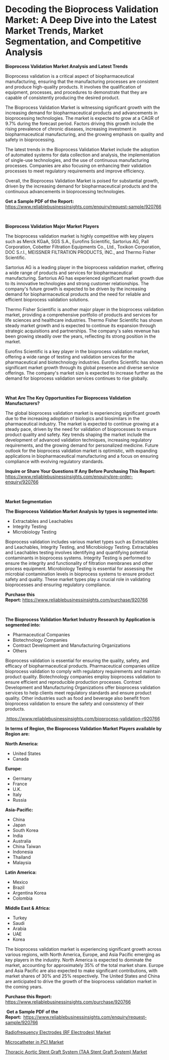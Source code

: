 <p><h1>Decoding the Bioprocess Validation Market: A Deep Dive into the Latest Market Trends, Market Segmentation, and Competitive Analysis</h1></p><p><strong>Bioprocess Validation Market Analysis and Latest Trends</strong></p>
<p><p>Bioprocess validation is a critical aspect of biopharmaceutical manufacturing, ensuring that the manufacturing processes are consistent and produce high-quality products. It involves the qualification of equipment, processes, and procedures to demonstrate that they are capable of consistently producing the desired product.</p><p>The Bioprocess Validation Market is witnessing significant growth with the increasing demand for biopharmaceutical products and advancements in bioprocessing technologies. The market is expected to grow at a CAGR of 9.7% during the forecast period. Factors driving this growth include the rising prevalence of chronic diseases, increasing investment in biopharmaceutical manufacturing, and the growing emphasis on quality and safety in bioprocessing.</p><p>The latest trends in the Bioprocess Validation Market include the adoption of automated systems for data collection and analysis, the implementation of single-use technologies, and the use of continuous manufacturing processes. Companies are also focusing on enhancing their validation processes to meet regulatory requirements and improve efficiency.</p><p>Overall, the Bioprocess Validation Market is poised for substantial growth, driven by the increasing demand for biopharmaceutical products and the continuous advancements in bioprocessing technologies.</p></p>
<p><strong>Get a Sample PDF of the Report:&nbsp;</strong> <a href="https://www.reliablebusinessinsights.com/enquiry/request-sample/920766">https://www.reliablebusinessinsights.com/enquiry/request-sample/920766</a></p>
<p>&nbsp;</p>
<p><strong>Bioprocess Validation Major Market Players</strong></p>
<p><p>The bioprocess validation market is highly competitive with key players such as Merck KGaA, SGS S.A., Eurofins Scientific, Sartorius AG, Pall Corporation, Cobetter Filtration Equipments Co., Ltd., Toxikon Corporation, DOC S.r.l., MEISSNER FILTRATION PRODUCTS, INC., and Thermo Fisher Scientific.</p><p>Sartorius AG is a leading player in the bioprocess validation market, offering a wide range of products and services for biopharmaceutical manufacturing. Sartorius AG has experienced significant market growth due to its innovative technologies and strong customer relationships. The company's future growth is expected to be driven by the increasing demand for biopharmaceutical products and the need for reliable and efficient bioprocess validation solutions.</p><p>Thermo Fisher Scientific is another major player in the bioprocess validation market, providing a comprehensive portfolio of products and services for life sciences and healthcare industries. Thermo Fisher Scientific has shown steady market growth and is expected to continue its expansion through strategic acquisitions and partnerships. The company's sales revenue has been growing steadily over the years, reflecting its strong position in the market.</p><p>Eurofins Scientific is a key player in the bioprocess validation market, offering a wide range of testing and validation services for the pharmaceutical and biotechnology industries. Eurofins Scientific has shown significant market growth through its global presence and diverse service offerings. The company's market size is expected to increase further as the demand for bioprocess validation services continues to rise globally.</p></p>
<p>&nbsp;</p>
<p><strong>What Are The Key Opportunities For Bioprocess Validation Manufacturers?</strong></p>
<p><p>The global bioprocess validation market is experiencing significant growth due to the increasing adoption of biologics and biosimilars in the pharmaceutical industry. The market is expected to continue growing at a steady pace, driven by the need for validation of bioprocesses to ensure product quality and safety. Key trends shaping the market include the development of advanced validation techniques, increasing regulatory requirements, and the growing demand for personalized medicine. Future outlook for the bioprocess validation market is optimistic, with expanding applications in biopharmaceutical manufacturing and a focus on ensuring compliance with evolving regulatory standards.</p></p>
<p><strong>Inquire or Share Your Questions If Any Before Purchasing This Report:</strong> <a href="https://www.reliablebusinessinsights.com/enquiry/pre-order-enquiry/920766">https://www.reliablebusinessinsights.com/enquiry/pre-order-enquiry/920766</a></p>
<p>&nbsp;</p>
<p><strong>Market Segmentation</strong></p>
<p><strong>The Bioprocess Validation Market Analysis by types is segmented into:</strong></p>
<p><ul><li>Extractables and Leachables</li><li>Integrity Testing</li><li>Microbiology Testing</li></ul></p>
<p><p>Bioprocess validation includes various market types such as Extractables and Leachables, Integrity Testing, and Microbiology Testing. Extractables and Leachables testing involves identifying and quantifying potential contaminants in bioprocess systems. Integrity Testing is performed to ensure the integrity and functionality of filtration membranes and other process equipment. Microbiology Testing is essential for assessing the microbial contamination levels in bioprocess systems to ensure product safety and quality. These market types play a crucial role in validating bioprocesses and ensuring regulatory compliance.</p></p>
<p><strong>Purchase this Report:&nbsp;</strong><a href="https://www.reliablebusinessinsights.com/purchase/920766">https://www.reliablebusinessinsights.com/purchase/920766</a></p>
<p>&nbsp;</p>
<p><strong>The Bioprocess Validation Market Industry Research by Application is segmented into:</strong></p>
<p><ul><li>Pharmaceutical Companies</li><li>Biotechnology Companies</li><li>Contract Development and Manufacturing Organizations</li><li>Others</li></ul></p>
<p><p>Bioprocess validation is essential for ensuring the quality, safety, and efficacy of biopharmaceutical products. Pharmaceutical companies utilize bioprocess validation to comply with regulatory requirements and maintain product quality. Biotechnology companies employ bioprocess validation to ensure efficient and reproducible production processes. Contract Development and Manufacturing Organizations offer bioprocess validation services to help clients meet regulatory standards and ensure product quality. Other industries such as food and beverage also benefit from bioprocess validation to ensure the safety and consistency of their products.</p></p>
<p><a href="https://www.reliablebusinessinsights.com/bioprocess-validation-r920766">&nbsp;https://www.reliablebusinessinsights.com/bioprocess-validation-r920766</a></p>
<p><strong>In terms of Region, the Bioprocess Validation Market Players available by Region are:</strong></p>
<p>
    <p> <strong> North America: </strong>
        <ul>
            <li>United States</li>
            <li>Canada</li>
        </ul>
        </p> 
    <p> <strong> Europe: </strong>
        <ul>
            <li>Germany</li>
            <li>France</li>
            <li>U.K.</li>
            <li>Italy</li>
            <li>Russia</li>
        </ul>
        </p> 
    <p> <strong> Asia-Pacific: </strong>
        <ul>
            <li>China</li>
            <li>Japan</li>
            <li>South Korea</li>
            <li>India</li>
            <li>Australia</li>
            <li>China Taiwan</li>
            <li>Indonesia</li>
            <li>Thailand</li>
            <li>Malaysia</li>
        </ul>
        </p> 
    <p> <strong> Latin America: </strong>
        <ul>
            <li>Mexico</li>
            <li>Brazil</li>
            <li>Argentina Korea</li>
            <li>Colombia</li>
        </ul>
        </p> 
    <p> <strong> Middle East & Africa: </strong>
        <ul>
            <li>Turkey</li>
            <li>Saudi</li>
            <li>Arabia</li>
            <li>UAE</li>
            <li>Korea</li>
        </ul>
    </p>
    </p>
<p><p>The bioprocess validation market is experiencing significant growth across various regions, with North America, Europe, and Asia Pacific emerging as key players in the industry. North America is expected to dominate the market, accounting for approximately 35% of the total market share. Europe and Asia Pacific are also expected to make significant contributions, with market shares of 30% and 25% respectively. The United States and China are anticipated to drive the growth of the bioprocess validation market in the coming years.</p></p>
<p><strong>Purchase this Report: </strong><a href="https://www.reliablebusinessinsights.com/purchase/920766">https://www.reliablebusinessinsights.com/purchase/920766</a></p>
<p>&nbsp;<strong>Get a Sample PDF of the Report:&nbsp;&nbsp;</strong><a href="https://www.reliablebusinessinsights.com/enquiry/request-sample/920766">https://www.reliablebusinessinsights.com/enquiry/request-sample/920766</a></p>
<p><strong></strong></p>
<p><p><a href="https://github.com/Whitneyboyettebo9kiw7yr13/Market-Research-Report-List-3/blob/main/radiofrequency-electrodes-rf-electrodes-market.md">Radiofrequency Electrodes (RF Electrodes) Market</a></p><p><a href="https://github.com/sonuprakash1/Market-Research-Report-List-3/blob/main/microcatheter-in-pci-market.md">Microcatheter in PCI Market</a></p><p><a href="https://github.com/jhcraigie/Market-Research-Report-List-4/blob/main/thoracic-aortic-stent-graft-system-taa-stent-graft-system-market.md">Thoracic Aortic Stent Graft System (TAA Stent Graft System) Market</a></p></p>